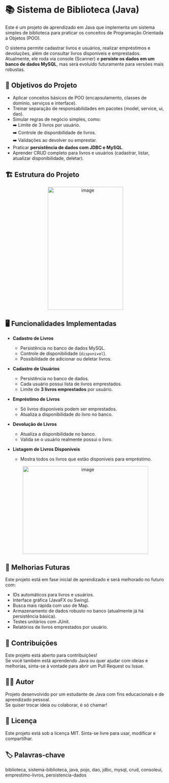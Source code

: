 # 📚 Sistema de Biblioteca (Java)

Este é um projeto de aprendizado em Java que implementa um sistema simples de biblioteca para praticar os conceitos de Programação Orientada a Objetos (POO).

O sistema permite cadastrar livros e usuários, realizar empréstimos e devoluções, além de consultar livros disponíveis e emprestados.  
Atualmente, ele roda via console (Scanner) e **persiste os dados em um banco de dados MySQL**, mas será evoluído futuramente para versões mais robustas.

## 🚀 Objetivos do Projeto

- Aplicar conceitos básicos de POO (encapsulamento, classes de domínio, serviços e interface).
- Treinar separação de responsabilidades em pacotes (model, service, ui, dao).
- Simular regras de negócio simples, como:
  <br>➡️ Limite de 3 livros por usuário.
  <br>➡️ Controle de disponibilidade de livros.
  <br>➡️ Validações ao devolver ou emprestar.
- Praticar **persistência de dados com JDBC e MySQL**.
- Aprender CRUD completo para livros e usuários (cadastrar, listar, atualizar disponibilidade, deletar).

## 🏗️ Estrutura do Projeto

<p align="center"><img width="237" height="388" alt="image" src="https://github.com/user-attachments/assets/dfb69519-410f-432e-81c5-865eee991c7c" /></p>


## 🖥️ Funcionalidades Implementadas

- **Cadastro de Livros**  
  - Persistência no banco de dados MySQL.
  - Controle de disponibilidade (`disponivel`).
  - Possibilidade de adicionar ou deletar livros.

- **Cadastro de Usuários**  
  - Persistência no banco de dados.
  - Cada usuário possui lista de livros emprestados.
  - Limite de **3 livros emprestados** por usuário.

- **Empréstimo de Livros**  
  - Só livros disponíveis podem ser emprestados.
  - Atualiza a disponibilidade do livro no banco.

- **Devolução de Livros**  
  - Atualiza a disponibilidade no banco.
  - Valida se o usuário realmente possui o livro.

- **Listagem de Livros Disponíveis**  
  - Mostra todos os livros que estão disponíveis para empréstimo.

<p align="center"><img width="395" height="277" alt="image" src="https://github.com/user-attachments/assets/745ae9ce-06f9-4cd7-83fe-88db424d1f4d" /></p>

## 📅 Melhorias Futuras

Este projeto está em fase inicial de aprendizado e será melhorado no futuro com:  
- IDs automáticos para livros e usuários.  
- Interface gráfica (JavaFX ou Swing).  
- Busca mais rápida com uso de Map.  
- Armazenamento de dados robusto no banco (atualmente já há persistência básica).  
- Testes unitários com JUnit.  
- Relatórios de livros emprestados por usuário.

## 🤝 Contribuições

Este projeto está aberto para contribuições!  
Se você também está aprendendo Java ou quer ajudar com ideias e melhorias, sinta-se à vontade para abrir um Pull Request ou Issue.

## 👨‍💻 Autor

Projeto desenvolvido por um estudante de Java com fins educacionais e de aprendizado pessoal.  
Se quiser trocar ideia ou colaborar, é só chamar!

## 📄 Licença

Este projeto está sob a licença MIT. Sinta-se livre para usar, modificar e compartilhar.

## 🏷️ Palavras-chave

biblioteca, sistema-biblioteca, java, pojo, dao, jdbc, mysql, crud, consoleui, emprestimo-livros, persistencia-dados

